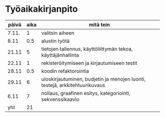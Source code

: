 # Työaikakirjanpito  

| päivä | aika | mitä tein |
| ---- | --- | --- |
| 7.11. | 1  | valitsin aiheen | 
| 8.11 | 0.5 | alustin työtä |
| 21.11 | 5 | tietojen tallennus, käyttöliittymän tekoa, käyttäjänhallinta |  
| 22.11 | 1 | rekisteröitymiseen ja kirjautumiseen testit |
| 28.11 | 0.5 | koodin refaktorointia |
| 29.11 | 6 | uloskirjautuminen, budjetin ja menojen luonti, testejä, arkkitehtuurikuvaus |
| 6.11 | 7 | nollaus, graafinen esitys, kategoriointi, sekvenssikaavio |
| yht | 21 | |

